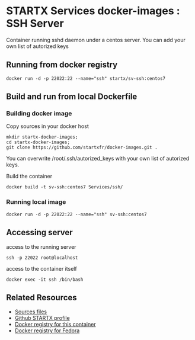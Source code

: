 # STARTX Services docker-images : SSH Server

Container running sshd daemon under a centos server. You can add your own list of autorized keys

## Running from docker registry

	docker run -d -p 22022:22 --name="ssh" startx/sv-ssh:centos7

## Build and run from local Dockerfile
### Building docker image
Copy sources in your docker host 

	mkdir startx-docker-images; 
	cd startx-docker-images;
	git clone https://github.com/startxfr/docker-images.git .

You can overwrite /root/.ssh/autorized_keys with your own list of autorized keys.

Build the container

	docker build -t sv-ssh:centos7 Services/ssh/

### Running local image

	docker run -d -p 22022:22 --name="ssh" sv-ssh:centos7

## Accessing server
access to the running server

	ssh -p 22022 root@localhost

access to the container itself

	docker exec -it ssh /bin/bash

## Related Resources
* [Sources files](https://github.com/startxfr/docker-images/tree/master/Services/ssh)
* [Github STARTX profile](https://github.com/startxfr/docker-images)
* [Docker registry for this container](https://registry.hub.docker.com/u/startx/sv-ssh/)
* [Docker registry for Fedora](https://registry.hub.docker.com/u/fedora/)
